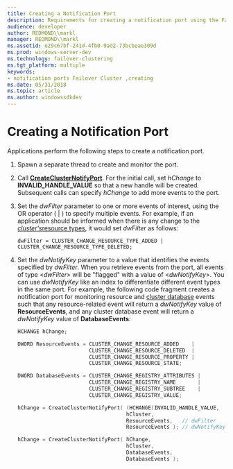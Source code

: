 ```yaml
---
title: Creating a Notification Port
description: Requirements for creating a notification port using the Failover Cluster API.
audience: developer
author: REDMOND\\markl
manager: REDMOND\\markl
ms.assetid: e29c67bf-241d-4fb0-9ad2-73bcbeae309d
ms.prod: windows-server-dev
ms.technology: failover-clustering
ms.tgt_platform: multiple
keywords:
- notification ports Failover Cluster ,creating
ms.date: 05/31/2018
ms.topic: article
ms.author: windowssdkdev
---
```


# Creating a Notification Port

Applications perform the following steps to create a notification port.

1.  Spawn a separate thread to create and monitor the port.

2.  Call [**CreateClusterNotifyPort**](/windows/previous-versions/ClusAPI/nc-clusapi-pclusapi_create_cluster_notify_port?branch=master). For the initial call, set *hChange* to **INVALID\_HANDLE\_VALUE** so that a new handle will be created. Subsequent calls can specify *hChange* to add more events to the port.

3.  Set the *dwFilter* parameter to one or more events of interest, using the OR operator ( \| ) to specify multiple events. For example, if an application should be informed when there is any change to the [*cluster's*](c-gly.md#-wolf-cluster-gly)[resource types](resource-types.md), it would set *dwFilter* as follows:

    `dwFilter = CLUSTER_CHANGE_RESOURCE_TYPE_ADDED | CLUSTER_CHANGE_RESOURCE_TYPE_DELETED;`

4.  Set the *dwNotifyKey* parameter to a value that identifies the events specified by *dwFilter*. When you retrieve events from the port, all events of type &lt;*dwFilter*&gt; will be "flagged" with a value of &lt;*dwNotifyKey*&gt;. You can use *dwNotifyKey* like an index to differentiate different event types in the same port. For example, the following code fragment creates a notification port for monitoring resource and [cluster database](cluster-database.md) events such that any resource-related event will return a *dwNotifyKey* value of **ResourceEvents**, and any cluster database event will return a *dwNotifyKey* value of **DatabaseEvents**:

    ```C++
    HCHANGE hChange;

    DWORD ResourceEvents = CLUSTER_CHANGE_RESOURCE_ADDED    |
                           CLUSTER_CHANGE_RESOURCE_DELETED  |
                           CLUSTER_CHANGE_RESOURCE_PROPERTY |
                           CLUSTER_CHANGE_RESOURCE_STATE;

    DWORD DatabaseEvents = CLUSTER_CHANGE_REGISTRY_ATTRIBUTES |
                           CLUSTER_CHANGE_REGISTRY_NAME       |
                           CLUSTER_CHANGE_REGISTRY_SUBTREE    |
                           CLUSTER_CHANGE_REGISTRY_VALUE;

    hChange = CreateClusterNotifyPort( (HCHANGE)INVALID_HANDLE_VALUE,
                                       hCluster,
                                       ResourceEvents,   // dwFilter
                                       ResourceEvents ); // dwNotifyKey

    hChange = CreateClusterNotifyPort( hChange,
                                       hCluster,
                                       DatabaseEvents,
                                       DatabaseEvents );
    ```

    

 

 




